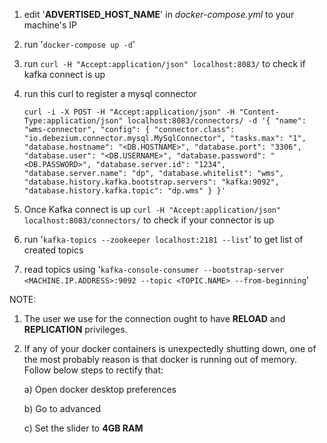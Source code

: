 1. edit '**ADVERTISED_HOST_NAME**' in _docker-compose.yml_ to your machine's IP
2. run '`docker-compose up -d`'
3. run `curl -H "Accept:application/json" localhost:8083/` to check if kafka connect is up 
4. run this curl to register a mysql connector

    `curl -i -X POST -H "Accept:application/json" -H "Content-Type:application/json" localhost:8083/connectors/ -d '{
      "name": "wms-connector",
      "config": {
        "connector.class": "io.debezium.connector.mysql.MySqlConnector",
        "tasks.max": "1",
        "database.hostname": "<DB.HOSTNAME>",
        "database.port": "3306",
        "database.user": "<DB.USERNAME>",
        "database.password": "<DB.PASSWORD>",
        "database.server.id": "1234",
        "database.server.name": "dp",
        "database.whitelist": "wms",
        "database.history.kafka.bootstrap.servers": "kafka:9092",
        "database.history.kafka.topic": "dp.wms"
      }
    }'`
5. Once Kafka connect is up `curl -H "Accept:application/json" localhost:8083/connectors/` to check if your connector is up
6. run '`kafka-topics --zookeeper localhost:2181 --list`' to get list of created topics
7. read topics using '`kafka-console-consumer --bootstrap-server <MACHINE.IP.ADDRESS>:9092 --topic <TOPIC.NAME> --from-beginning`'



NOTE:  
1. The user we use for the connection ought to have **RELOAD** and **REPLICATION** privileges. 
2. If any of your docker containers is unexpectedly shutting down, one of the most probably reason is that docker is running out of memory. 
  Follow below steps to rectify that:
    
    a) Open docker desktop preferences
    
    b) Go to advanced
    
    c) Set the slider to **4GB RAM**